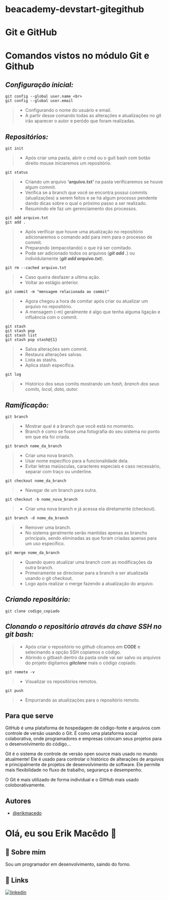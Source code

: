 # beacademy-devstart-gitegithub

# Git e GitHub

# Comandos vistos no módulo Git e Github

## _Configuração inicial:_

```
git config --global user.name <br>
git config --global user.email
```

> - Configurando o nome do usuário e email. <br>
> - A partir desse comando todas as alterações e atualizações no git irão aparecer o autor e peródo que foram realizadas.

## _Repositórios:_

```
git init
```

> - Após criar uma pasta, abrir o cmd ou o guit bash com botão direito mouse iniciaremos um repositório.

```
git status
```

> - Criando um arquivo **‘arquivo.txt’** na pasta verificaremos se houve algum commit.
> - Verifica se a branch que você se encontra possui commits (atualizações) a serem feitos e se há algum processo pendente dando dicas sobre o qual o próximo passo a ser realizado.
> - Resumindo ele faz um gerenciamento dos processos.

```
git add arquivo.txt
git add .
```

> - Após verificar que houve uma atualização no repositório adicionaremos o comando add para irem para o processo de commit.
> - Preparando (empacotando) o que irá ser comitado.
> - Pode ser adicionado todos os arquivos (**_git add ._**) ou individulamente (**_git add arquivo.txt_**).

```
git rm --cached arquivo.txt
```

> - Caso queira desfazer a ultima ação.
> - Voltar ao estágio anterior.

```
git commit -m "mensagem relacionada ao commit"
```

> - Agora chegou a hora de comitar após criar ou atualizar um arquivo no repositório.
> - A mensagem (-m) geralmente é algo que tenha alguma ligação e influência com o commit.

```
git stash
git stash pop
git stash list
git stash pop stash@{1}
```

> - Salva alterações sem commit.
> - Restaura alterações salvas.
> - Lista as stashs.
> - Aplica stash específica.

```
git log
```

> - Histórico dos seus comits mostrando um _hash, branch dos seus comits, local, data, autor._

## _Ramificação:_

```
git branch
```

> - Mostrar qual é a branch que você está no momento.
> - Branch é como se fosse uma fotografia do seu sistema no ponto em que ela foi criada.

```
git branch nome_da_branch
```

> - Criar uma nova branch.
> - Usar nome específico para a funcionalidade dela.
> - Evitar letras maiúsculas, caracteres especiais e caso necessário, separar com traço ou underline.

```
git checkout nome_da_branch
```

> - Navegar de um branch para outra.

```
git checkout -b nome_nova_branch
```

> - Criar uma nova branch e já acessa ela diretamente (checkout).

```
git branch -d nome_da_branch
```

> - Remover uma branch.
> - No sistema geralmente serão mantidas apenas as branchs principais, sendo eliminadas as que foram criadas apenas para um uso específico.

```
git merge nome_da_branch
```

> - Quando quero atualizar uma branch com as modificações da outra branch.
> - Primeiramente se direcionar para a branch a ser atualizada usando o git checkout.
> - Logo após realizar o merge fazendo a atualização do arquivo.

## _Criando repositório:_

```
git clone codigo_copiado
```

## _Clonando o repositório através da chave SSH no git bash:_

> - Após criar o repositório no _github_ clicamos em **CODE** e selecinando a opção SSH copiamos o código.
> - Abrindo o gitbash dentro da pasta onde vai ser salvo os arquivos do projeto digitamos **_gitclone_** mais o código copiado.

```
git remote -v
```

> - Visualizar os repositórios remotos.

```
git push
```

> - Empurrando as atualizações para o repositório remoto.



## Para que serve
GitHub é uma plataforma de hospedagem de código-fonte e arquivos com controle de versão usando o Git. É como uma plataforma social colaborativa, onde programadores e empresas colocam seus projetos para o desenvolvimento do código...

Git é o sistema de controle de versão open source mais usado no mundo atualmente! Ele é usado para controlar o histórico de alterações de arquivos e principalmente de projetos de desenvolvimento de software. Ele permite mais flexibilidade no fluxo de trabalho, segurança e desempenho.

O Git é mais utilizado de forma individual e o GitHub mais usado coloborativamente.
## Autores

- [@erikmacedo](https://github.com/erikmacedo)


# Olá, eu sou Erik Macêdo 👋


## 🚀 Sobre mim
Sou um programador em desenvolvimento, saindo do forno.


## 🔗 Links

[![linkedin](https://img.shields.io/badge/linkedin-0A66C2?style=for-the-badge&logo=linkedin&logoColor=white)](https://www.linkedin.com/in/erik-esperidi%C3%A3o-286383234)


